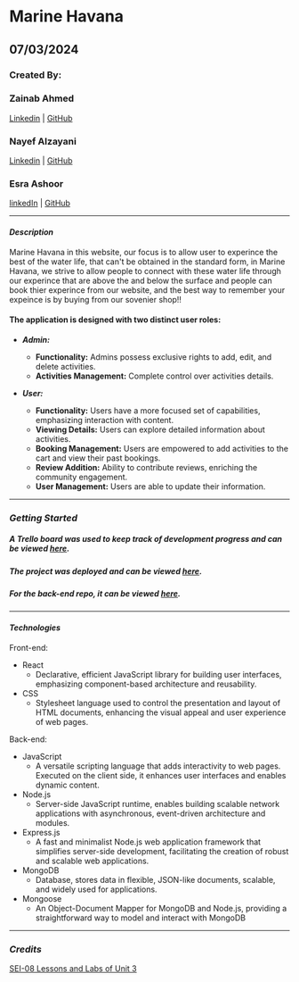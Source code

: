 # Marine Havana

## 07/03/2024

### Created By:

### Zainab Ahmed

[Linkedin](https://www.linkedin.com/in/zainab-ahmed-se) | [GitHub](https://github.com/zynbahmed)

### Nayef Alzayani

[Linkedin](https://www.linkedin.com/in/nayefalzayani) | [GitHub](https://github.com/nakz57)

### Esra Ashoor

[linkedIn](https://www.linkedin.com/in/esra-ashoor-5a82b3231/?trk=people-guest_people_search-card&originalSubdomain=bh) | [GitHub](https://github.com/esraashoor)

---

#### **_Description_**

Marine Havana in this website, our focus is to allow user to experince the best of the water life, that can't be obtained in the standard form, in Marine Havana, we strive to allow people to connect with these water life through our experince that are above the and below the surface and people can book thier experince from our website, and the best way to remember your expeince is by buying from our sovenier shop!!

#### The application is designed with two distinct user roles: 
* ***Admin:***
   - **Functionality:** Admins possess exclusive rights to add, edit, and delete activities.
   - **Activities Management:** Complete control over activities details.

* ***User:***
   - **Functionality:** Users have a more focused set of capabilities, emphasizing interaction with content.
   - **Viewing Details:** Users can explore detailed information about activities.
   - **Booking Management:** Users are empowered to add activities to the cart and view their past bookings.
   - **Review Addition:** Ability to contribute reviews, enriching the community engagement.
   - **User Management:** Users are able to update their information.

---
### ***Getting Started***

##### A Trello board was used to keep track of development progress and can be viewed [here](https://trello.com/b/6MV3yBdv/aqualife).
##### The project was deployed and can be viewed [here]().
##### For the back-end repo, it can be viewed [here](https://github.com/zynbahmed/aquaLife-backend).

---


#### **_Technologies_**
Front-end:
* React
  * Declarative, efficient JavaScript library for building user interfaces, emphasizing component-based architecture and reusability.
* CSS
  * Stylesheet language used to control the presentation and layout of HTML documents, enhancing the visual appeal and user experience of web pages.

Back-end:
* JavaScript
  * A versatile scripting language that adds interactivity to web pages. Executed on the client side, it enhances user interfaces and enables dynamic content.
* Node.js
  * Server-side JavaScript runtime, enables building scalable network applications with asynchronous, event-driven architecture and modules.
* Express.js
  * A fast and minimalist Node.js web application framework that simplifies server-side development, facilitating the creation of robust and scalable web applications.
* MongoDB
  * Database, stores data in flexible, JSON-like documents, scalable, and widely used for applications.
* Mongoose
  * An Object-Document Mapper for MongoDB and Node.js, providing a straightforward way to model and interact with MongoDB

  
---
### ***Credits***

[SEI-08 Lessons and Labs of Unit 3](https://github.com/SEI-08-Bahrain/class_wiki?tab=readme-ov-file)
